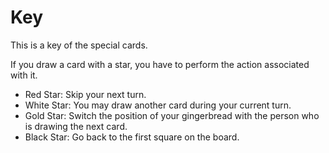 # Key  
This is a key of the special cards.  

If you draw a card with a star, you have to perform the action associated with it.

* Red Star: Skip your next turn. 
* White Star: You may draw another card during your current turn.  
* Gold Star: Switch the position of your gingerbread with the person who is drawing the next card. 
* Black Star: Go back to the first square on the board.
